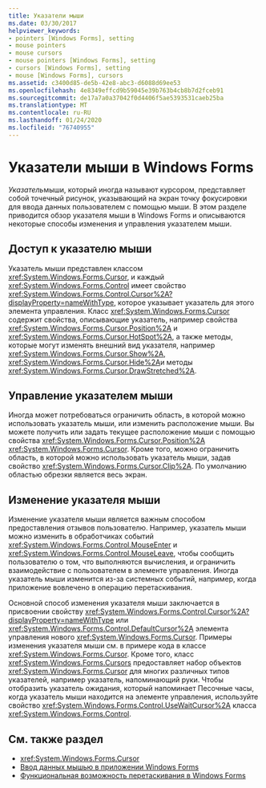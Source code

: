 ```yaml
---
title: Указатели мыши
ms.date: 03/30/2017
helpviewer_keywords:
- pointers [Windows Forms], setting
- mouse pointers
- mouse cursors
- mouse pointers [Windows Forms], setting
- cursors [Windows Forms], setting
- mouse [Windows Forms], cursors
ms.assetid: c3400d85-de5b-42e8-abc3-d6088d69ee53
ms.openlocfilehash: 4e8349effcd9b59045e39b763b4cb8b7d2fceb91
ms.sourcegitcommit: de17a7a0a37042f0d4406f5ae5393531caeb25ba
ms.translationtype: MT
ms.contentlocale: ru-RU
ms.lasthandoff: 01/24/2020
ms.locfileid: "76740955"
---
```

# <a name="mouse-pointers-in-windows-forms"></a>Указатели мыши в Windows Forms
*Указатель*мыши, который иногда называют курсором, представляет собой точечный рисунок, указывающий на экран точку фокусировки для ввода данных пользователем с помощью мыши. В этом разделе приводится обзор указателя мыши в Windows Forms и описываются некоторые способы изменения и управления указателем мыши.  
  
## <a name="accessing-the-mouse-pointer"></a>Доступ к указателю мыши  
 Указатель мыши представлен классом <xref:System.Windows.Forms.Cursor>, и каждый <xref:System.Windows.Forms.Control> имеет свойство <xref:System.Windows.Forms.Control.Cursor%2A?displayProperty=nameWithType>, которое указывает указатель для этого элемента управления. Класс <xref:System.Windows.Forms.Cursor> содержит свойства, описывающие указатель, например свойства <xref:System.Windows.Forms.Cursor.Position%2A> и <xref:System.Windows.Forms.Cursor.HotSpot%2A>, а также методы, которые могут изменять внешний вид указателя, например <xref:System.Windows.Forms.Cursor.Show%2A>, <xref:System.Windows.Forms.Cursor.Hide%2A>и методы <xref:System.Windows.Forms.Cursor.DrawStretched%2A>.  
  
## <a name="controlling-the-mouse-pointer"></a>Управление указателем мыши  
 Иногда может потребоваться ограничить область, в которой можно использовать указатель мыши, или изменить расположение мыши. Вы можете получить или задать текущее расположение мыши с помощью свойства <xref:System.Windows.Forms.Cursor.Position%2A> <xref:System.Windows.Forms.Cursor>. Кроме того, можно ограничить область, в которой можно использовать указатель мыши, задав свойство <xref:System.Windows.Forms.Cursor.Clip%2A>. По умолчанию областью обрезки является весь экран.  
  
## <a name="changing-the-mouse-pointer"></a>Изменение указателя мыши  
 Изменение указателя мыши является важным способом предоставления отзывов пользователю. Например, указатель мыши можно изменить в обработчиках событий <xref:System.Windows.Forms.Control.MouseEnter> и <xref:System.Windows.Forms.Control.MouseLeave>, чтобы сообщить пользователю о том, что выполняются вычисления, и ограничить взаимодействие с пользователем в элементе управления. Иногда указатель мыши изменится из-за системных событий, например, когда приложение вовлечено в операцию перетаскивания.  
  
 Основной способ изменения указателя мыши заключается в присвоении свойству <xref:System.Windows.Forms.Control.Cursor%2A?displayProperty=nameWithType> или <xref:System.Windows.Forms.Control.DefaultCursor%2A> элемента управления нового <xref:System.Windows.Forms.Cursor>. Примеры изменения указателя мыши см. в примере кода в классе <xref:System.Windows.Forms.Cursor>. Кроме того, класс <xref:System.Windows.Forms.Cursors> предоставляет набор объектов <xref:System.Windows.Forms.Cursor> для многих различных типов указателей, например указатель, напоминающий руки. Чтобы отобразить указатель ожидания, который напоминает Песочные часы, когда указатель мыши находится на элементе управления, используйте свойство <xref:System.Windows.Forms.Control.UseWaitCursor%2A> класса <xref:System.Windows.Forms.Control>.  
  
## <a name="see-also"></a>См. также раздел

- <xref:System.Windows.Forms.Cursor>
- [Ввод данных мышью в приложении Windows Forms](mouse-input-in-a-windows-forms-application.md)
- [Функциональная возможность перетаскивания в Windows Forms](drag-and-drop-functionality-in-windows-forms.md)
